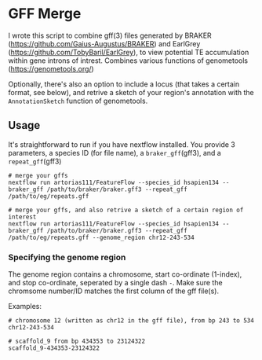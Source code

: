 # GFF Merge
I wrote this script to combine gff(3) files generated by BRAKER (https://github.com/Gaius-Augustus/BRAKER) and EarlGrey (https://github.com/TobyBaril/EarlGrey), to view potential TE accumulation within gene introns of intrest. Combines various functions of genometools (https://genometools.org/)

Optionally, there's also an option to include a locus (that takes a certain format, see below), and retrive a sketch of your region's annotation with the `AnnotationSketch` function of genometools. 

## Usage 
It's straightforward to run if you have nextflow installed. You provide 3 parameters, a species ID (for file name), a `braker_gff`(gff3), and a `repeat_gff`(gff3)
```shell
# merge your gffs
nextflow run artorias111/FeatureFlow --species_id hsapien134 --braker_gff /path/to/braker/braker.gff3 --repeat_gff /path/to/eg/repeats.gff

# merge your gffs, and also retrive a sketch of a certain region of interest
nextflow run artorias111/FeatureFlow --species_id hsapien134 --braker_gff /path/to/braker/braker.gff3 --repeat_gff /path/to/eg/repeats.gff --genome_region chr12-243-534
```

### Specifying the genome region
The genome region contains a chromosome, start co-ordinate (1-index), and stop co-ordinate, seperated by a single dash `-`. Make sure the chromsome number/ID matches the first column of the gff file(s). 

Examples: 
```shell
# chromosome 12 (written as chr12 in the gff file), from bp 243 to 534
chr12-243-534

# scaffold_9 from bp 434353 to 23124322
scaffold_9-434353-23124322
```
